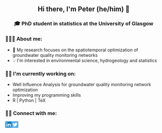 <h2 align="center">
Hi there, I'm Peter (he/him) 👋
</h2>

<h3 align="center">
🎓 PhD student in statistics at the University of Glasgow
</h3>

### 👨🏻‍🎓 About me:

- 🍳 My research focuses on the spatiotemporal optimization of groundwater quality monitoring networks
- 💡 I'm interested in environmental science, hydrogeology and statistics

### ✍🏻 I'm currently working on:

- Well Influence Analysis for groundwater quality monitoring network optimization
- Improving my programming skills
- R | Python | TeX

### 🤝🏻 Connect with me: 

<a href="https://www.linkedin.com/in/peterradvanyi/"><img align="left" src="https://github.com/peterradv/peterradv/blob/main/linkedin.png" width="21px"/></a>
<a href="https://twitter.com/peterradv"><img align="left" src="https://github.com/peterradv/peterradv/blob/main/twitter.png" width="21px"/></a>
</br>
